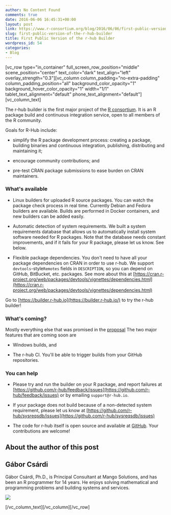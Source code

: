 ```yaml
---
author: No Content Found
comments: true
date: 2016-06-06 16:45:31+00:00
layout: post
link: https://www.r-consortium.org/blog/2016/06/06/first-public-version-of-the-r-hub-builder
slug: first-public-version-of-the-r-hub-builder
title: First Public Version of the r-hub Builder
wordpress_id: 54
categories:
- Blog
---
```


[vc_row type="in_container" full_screen_row_position="middle" scene_position="center" text_color="dark" text_align="left" overlay_strength="0.3"][vc_column column_padding="no-extra-padding" column_padding_position="all" background_color_opacity="1" background_hover_color_opacity="1" width="1/1" tablet_text_alignment="default" phone_text_alignment="default"][vc_column_text]






The r-hub builder is the first major project of the [R consortium](https://www.r-consortium.org/). It is an R package build and continuous integration service, open to all members of the R community.

Goals for R-Hub include:



 	
  * simplify the R package development process: creating a package, building binaries and continuous integration, publishing, distributing and maintaining it;

 	
  * encourage community contributions; and

 	
  * pre-test CRAN package submissions to ease burden on CRAN maintainers.




### What's available





 	
  * Linux builders for uploaded R source packages. You can watch the package check process in real time. Currently Debian and Fedora builders are available. Builds are performed in Docker containers, and new builders can be added easily.

 	
  * Automatic detection of system requirements. We built a system requirements database that allows us to automatically install system software needed for R packages. Note that the database needs constant improvements, and if it fails for your R package, please let us know. See below.

 	
  * Flexible package dependencies. You don't need to have all your package dependencies on CRAN in order to use r-hub. We support `devtools`-style`Remotes` fields in `DESCRIPTION`, so you can depend on GitHub, BitBucket, etc. packages. See more about this at [https://cran.r-project.org/web/packages/devtools/vignettes/dependencies.html](https://cran.r-project.org/web/packages/devtools/vignettes/dependencies.html)


Go to [https://builder.r-hub.io](https://builder.r-hub.io/) to try the r-hub builder!


### What's coming?


Mostly everything else that was promised in the [proposal](https://github.com/r-hub/proposal#readme) The two major features that are coming soon are



 	
  * Windows builds, and

 	
  * The r-hub CI. You'll be able to trigger builds from your GitHub repositories.




### You can help





 	
  * Please try and run the builder on your R package, and report failures at [https://github.com/r-hub/feedback/issues](https://github.com/r-hub/feedback/issues) or by emailing `support@r-hub.io`.

 	
  * If your package does not build because of a non-detected system requirement, please let us know at [https://github.com/r-hub/sysreqsdb/issues](https://github.com/r-hub/sysreqsdb/issues)

 	
  * The code for r-hub itself is open source and available at [GitHub](https://github.com/r-hub). Your contributions are welcome!








## About the author of this post




















## Gábor Csárdi









Gábor Csárdi, Ph.D., is Principal Consultant at Mango Solutions, and has been an R programmer for 14 years. He enjoys solving mathematical and programming problems and building systems and services.












![](https://www.r-consortium.org/sites/cpstandard/files/styles/thumbnail/public/authors/gabor-csardi.jpg?itok=ziKd7Vtx)

















[/vc_column_text][/vc_column][/vc_row]
